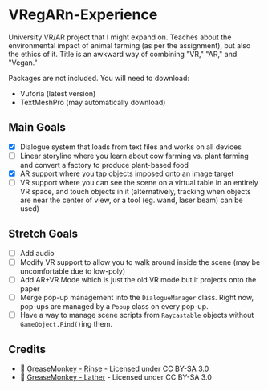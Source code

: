 # VRegARn-Experience
University VR/AR project that I might expand on. Teaches about the environmental impact of animal farming (as per the assignment), but also the ethics of it. Title is an awkward way of combining "VR," "AR," and "Vegan."

Packages are not included. You will need to download:
- Vuforia (latest version)
- TextMeshPro (may automatically download)

## Main Goals
- [x] Dialogue system that loads from text files and works on all devices
- [ ] Linear storyline where you learn about cow farming vs. plant farming and convert a factory to produce plant-based food
- [x] AR support where you tap objects imposed onto an image target
- [ ] VR support where you can see the scene on a virtual table in an entirely VR space, and touch objects in it (alternatively, tracking when objects are near the center of view, or a tool (eg. wand, laser beam) can be used)

## Stretch Goals
- [ ] Add audio
- [ ] Modify VR support to allow you to walk around inside the scene (may be uncomfortable due to low-poly)
- [ ] Add AR+VR Mode which is just the old VR mode but it projects onto the paper
- [ ] Merge pop-up management into the `DialogueManager` class. Right now, pop-ups are managed by a `Popup` class on every pop-up.
- [ ] Have a way to manage scene scripts from `Raycastable` objects without `GameObject.Find()`ing them.

## Credits
- :musical_note: [GreaseMonkey - Rinse](https://soundcloud.com/iamgreaser/fromage-rinse) - Licensed under CC BY-SA 3.0
- :musical_note: [GreaseMonkey - Lather](https://soundcloud.com/iamgreaser/lather-fromage-ost) - Licensed under CC BY-SA 3.0